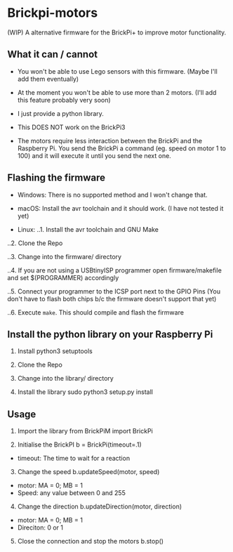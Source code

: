 # Brickpi-motors

(WIP) A alternative firmware for the BrickPi+ to improve motor functionality.

## What it can / cannot

* You won't be able to use Lego sensors with this firmware.
(Maybe I'll add them eventually)

* At the moment you won't be able to use more than 2 motors.
(I'll add this feature probably very soon)

* I just provide a python library.

* This DOES NOT work on the BrickPi3

* The motors require less interaction between the BrickPi and
the Raspberry Pi. You send the BrickPi a command (eg. speed
on motor 1 to 100) and it will execute it until you send the
next one.

## Flashing the firmware

* Windows: There is no supported method and I won't change that.

* macOS: Install the avr toolchain and it should work. (I have not
tested it yet)

* Linux:
..1. Install the avr toolchain and GNU Make

..2. Clone the Repo

..3. Change into the firmware/ directory

..4. If you are not using a USBtinyISP programmer open firmware/makefile
and set $(PROGRAMMER) accordingly

..5. Connect your programmer to the ICSP port next to the GPIO Pins 
(You don't have to flash both chips b/c the firmware doesn't support that yet)

..6. Execute `make`. This should compile and flash the firmware

## Install the python library on your Raspberry Pi

1. Install python3 setuptools

2. Clone the Repo

3. Change into the library/ directory

4. Install the library
    sudo python3 setup.py install

## Usage

1. Import the library
    from BrickPiM import BrickPi

2. Initialise the BrickPI
    b = BrickPi(timeout=.1)
  * timeout: The time to wait for a reaction

3. Change the speed
    b.updateSpeed(motor, speed)
  * motor: MA = 0; MB = 1
  * Speed: any value between 0 and 255

4. Change the direction
    b.updateDirection(motor, direction)
  * motor: MA = 0; MB = 1
  * Direciton: 0 or 1

5. Close the connection and stop the motors
    b.stop()
